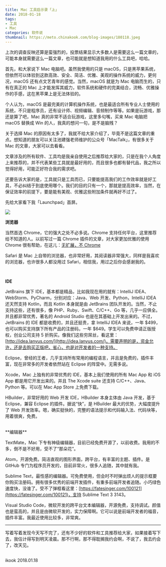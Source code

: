 ```yaml
---
title: Mac 工具启示录「上」
date: 2018-01-18
tags:
- 工具
- Mac
categories: 软件说
thumbnail: https://meto.chinakook.com/blog-images/180118.jpeg
---
```


上次的调查反映还算是蛮强烈的，投票结果显示大多数人是需要这么一篇文章的，可能本身就需要这么一篇文章，也可能就是想知道我用的什么工具吧，哈哈。
<br>

<!--more-->

首先，和大家说下 Mac 电脑吧。虽然我使用的只是 macOS，只是黑苹果系统，但依然可以体验到这款高效、安全、简洁、优雅、美观的操作系统的威力，更何况，macOS 还有点文艺青年的感觉。当然，macOS 就是为 Mac 电脑而生的，只有在真正的 Mac 上才能发挥其威力，软件系统和硬件的完美结合，流畅、优雅操作的手感，这在黑苹果上是无法体验的。



个人认为，macOS 是最完美的计算机操作系统，也是最适合所有专业人士使用的系统，不只是程序员，还有设计师、视频编辑、音频制作等等。如果是玩游戏，那还是算了吧，Mac 真的非常不适合玩游戏，这里多句嘴，买来 Mac 电脑把 macOS 替换成 Win 的人，我真的想问一句，是不是脑残？



关于选择 Mac 的原因有太多了，我就不给大家介绍了，毕竟不是这篇文章的重点。想知道的朋友可以关注池建强老师维护的公众号「MacTalk」，有很多关于 Mac 的文章，大家可以去看看。



文章涉及的所有软件、工具均是我亲自使用之后推荐给大家的，只是在我个人角度上来推荐的，并不代表某些工具就是最好用的，而且很多也都有替代品，我之所以觉得好用，可能正好符合我的需求吧。



还要告诉大家的是，工具就只是工具而已，只要能提高我们的工作效率就是好工具，不必纠结于到底使用哪个。我们的目的只有一个，那就是提高效率，当然，在保证效率的前提下，要是能有美观、优雅这些附加条件就再好不过了。



先给大家看下我「Launchpad」首屏。

![](https://meto.chinakook.com/blog-images/180118-1.png)
<br>

**浏览器**



当然首选 Chrome，它的强大之处不必多说。Chrome 支持任何平台，这里推荐给不知道的人。以前写过一篇 Chrome 插件的文章，对大家更加优雅的使用 Chrome 很有帮助，在这儿：[无扩展，不 Chrome](https://ikookblog.com/2017/09/01/chrome-extended/)



Safari 是 Mac 上自带的浏览器，也非常好用，其阅读器非常强大，同样是我喜欢的浏览器，也许很多人都没用过 Safari，相信我，用过之后你会感谢我的。

<br>

**IDE**



JetBrains 旗下 IDE，基本都是精品，比如我现在用的就有：IntelliJ IDEA、WebStorm、PyCharm，分别对应：Java、Web 开发、Python，IntelliJ IDEA 还天然支持 Kotlin，而且 Kotlin 本身就是由 JetBrains 团队开发的。当然，不止支持这些，还有很多，像 PHP、Ruby、Swift、C/C++、Go 等，几乎一应俱全。并且都非常优秀，著名的 Android Studio 也是在其基础上开发出来的。不过，JetBrains 的 IDE 都是收费的，并且还挺贵，拿 IntelliJ IDEA 来说，一年 $499，也可以购买支持旗下所有产品的注册码，一年 $649。学生可以免费申请正版授权，创业公司支持 5 折购买。像我们这些穷屌丝，看这里：[http://idea.lanyus.com/](http://idea.lanyus.com/)。需要声明的是，资金允许，还是去购买正版吧，省心，也是对开发者的一种支持。



Eclipse，曾经的王者，几乎支持所有常用的编程语言，并且是免费的，插件丰富，现在非常多的开发者依然站在 Eclipse 的阵营中。无需多说。



Xcode，Mac 上独有的非常优秀的 IDE，基本上我们使用的所有 Mac App 和 iOS App 都是用它开发出来的。并且 The Xcode suite 还支持 C/C++、Java、Python 等。可以在 Mac App Store 上免费下载。



HBuilder，非常好用的 Web 开发 IDE，HBuilder 本身主体由 Java 开发，基于 Eclipse，兼容 Eclipse 的插件。据说“快”，是 HBuilder 最大的优势，大幅度提升了 Web 开发效率。嗯，确实挺快的，完整的语法提示和代码输入法、代码块等，用着很爽，免费。

<br>
**编辑器**



TextMate，Mac 下专有神级编辑器，目前已经免费开源了，以前收费。我用的不多，倒不是不好用，受不了“那朵花”。



Atom，开源免费。简洁直观的图形界面，跨平台，有丰富的主题、插件。是 GitHub 专门为程序员开发的，目前非常火，很多人追随，其中就有我。



Sublime Text，最性感的编辑器。可免费使用，但会时不时弹出烦人的提示框要你购买注册码。拥有很多优秀的前端开发插件，有重多前端开发者追随。小巧绿色速度快，没谁了。受不了弹框看这里：[https://fatesinger.com/100121](https://fatesinger.com/100121)，支持 Sublime Text 3 3143。



Visual Studio Code，微软开发的跨平台文本编辑器，开源免费，支持调试。颜值也是蛮高的，并且是由微软开发的，实力保障啊。它可以说是前端开发者的福音，插件丰富。我最近使用比较多，非常爽。


----


写着写着发现今天写不完了，还有不少好的软件和工具推荐给大家，如果接着写下去，我估计得写到明天凌晨。那不行啊，那不得耽搁我约会啊，不说了，我去约会了，改天见。



<br>ikook
2018.01.18
